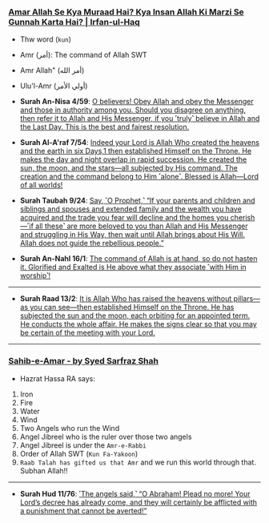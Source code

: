 ### [Amar Allah Se Kya Muraad Hai? Kya Insan Allah Ki Marzi Se Gunnah Karta Hai? | Irfan-ul-Haq](https://www.youtube.com/watch?v=x_hr8kXnO5A)
* Thw word (`kun`)
* Amr (أمر): The command of Allah SWT
* Amr Allah" (أمر الله)
* Ulu'l-Amr (أولي الأمر)

* __Surah An-Nisa 4/59__: [O believers! Obey Allah and obey the Messenger and those in authority among you. Should you disagree on anything, then refer it to Allah and His Messenger, if you ˹truly˺ believe in Allah and the Last Day. This is the best and fairest resolution.](https://quran.com/4/59)

* __Surah Al-A'raf 7/54__: [Indeed your Lord is Allah Who created the heavens and the earth in six Days,1 then established Himself on the Throne. He makes the day and night overlap in rapid succession. He created the sun, the moon, and the stars—all subjected by His command. The creation and the command belong to Him ˹alone˺. Blessed is Allah—Lord of all worlds!](https://quran.com/7/54)

* __Surah Taubah 9/24__: [Say, ˹O Prophet,˺ “If your parents and children and siblings and spouses and extended family and the wealth you have acquired and the trade you fear will decline and the homes you cherish—˹if all these˺ are more beloved to you than Allah and His Messenger and struggling in His Way, then wait until Allah brings about His Will. Allah does not guide the rebellious people.”](https://quran.com/9/24)

* __Surah An-Nahl 16/1__: [The command of Allah is at hand, so do not hasten it. Glorified and Exalted is He above what they associate ˹with Him in worship˺!](https://quran.com/16/1)

***

* __Surah Raad 13/2__: [It is Allah Who has raised the heavens without pillars—as you can see—then established Himself on the Throne. He has subjected the sun and the moon, each orbiting for an appointed term. He conducts the whole affair. He makes the signs clear so that you may be certain of the meeting with your Lord.](https://quran.com/13/2)

***


### [Sahib-e-Amar - by Syed Sarfraz Shah](https://www.youtube.com/watch?v=0VvlyDXYcek)
* Hazrat Hassa RA says:
1. Iron
2. Fire
3. Water
4. Wind
5. Two Angels who run the Wind
6. Angel Jibreel who is the ruler over those two angels
7. Angel Jibreel is under the `Amr-e-Rabbi`
8. Order of Allah SWT (`Kun Fa-Yakoon`)
9. `Raab Talah has gifted us that Amr` and we run this world through that. Subhan Allah!!

***


* __Surah Hud 11/76__: [˹The angels said,˺ “O Abraham! Plead no more! Your Lord’s decree has already come, and they will certainly be afflicted with a punishment that cannot be averted!”](https://quranwbw.com/11/76)

